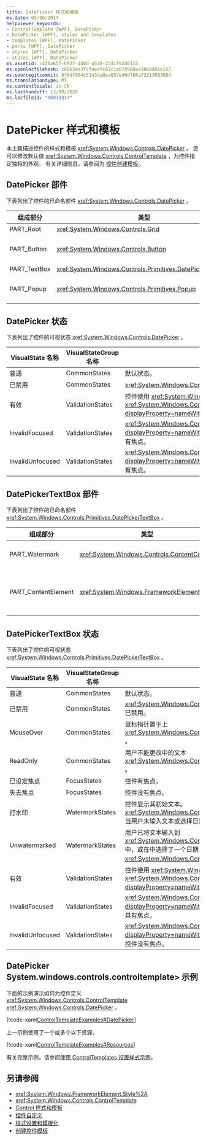 ```yaml
---
title: DatePicker 样式和模板
ms.date: 03/30/2017
helpviewer_keywords:
- ControlTemplate [WPF], DatePicker
- DatePicker [WPF], styles and templates
- templates [WPF], DatePicker
- parts [WPF], DatePicker
- styles [WPF], DatePicker
- states [WPF], DatePicker
ms.assetid: c430a657-692f-44bd-a549-2341f92d6115
ms.openlocfilehash: c6663ae3f7f4eefc61c1a07d968ea300a485e157
ms.sourcegitcommit: 9f6df084c53a3da0ea657ed0d708a72213683084
ms.translationtype: MT
ms.contentlocale: zh-CN
ms.lasthandoff: 12/09/2020
ms.locfileid: "96973377"
---
```

# <a name="datepicker-styles-and-templates"></a>DatePicker 样式和模板
本主题描述控件的样式和模板 <xref:System.Windows.Controls.DatePicker> 。 您可以修改默认值 <xref:System.Windows.Controls.ControlTemplate> ，为控件指定独特的外观。 有关详细信息，请参阅为 [控件创建模板](/dotnet/desktop-wpf/themes/how-to-create-apply-template)。  
  
## <a name="datepicker-parts"></a>DatePicker 部件  
 下表列出了控件的已命名部件 <xref:System.Windows.Controls.DatePicker> 。  
  
|组成部分|类型|描述|  
|-|-|-|  
|PART_Root|<xref:System.Windows.Controls.Grid>|控件的根。|  
|PART_Button|<xref:System.Windows.Controls.Button>|用于打开和关闭的按钮 <xref:System.Windows.Controls.Calendar> 。|  
|PART_TextBox|<xref:System.Windows.Controls.Primitives.DatePickerTextBox>|允许您输入日期的文本框。|  
|PART_Popup|<xref:System.Windows.Controls.Primitives.Popup>|控件的弹出窗口 <xref:System.Windows.Controls.DatePicker> 。|  
  
## <a name="datepicker-states"></a>DatePicker 状态  
 下表列出了控件的可视状态 <xref:System.Windows.Controls.DatePicker> 。  
  
|VisualState 名称|VisualStateGroup 名称|描述|  
|-|-|-|  
|普通|CommonStates|默认状态。|  
|已禁用|CommonStates|<xref:System.Windows.Controls.DatePicker>已禁用。|  
|有效|ValidationStates|控件使用 <xref:System.Windows.Controls.Validation> 类， <xref:System.Windows.Controls.Validation.HasError%2A?displayProperty=nameWithType> 附加属性为 `false` 。|  
|InvalidFocused|ValidationStates|<xref:System.Windows.Controls.Validation.HasError%2A?displayProperty=nameWithType>附加属性是 `true` 控件具有焦点。|  
|InvalidUnfocused|ValidationStates|<xref:System.Windows.Controls.Validation.HasError%2A?displayProperty=nameWithType>附加属性是 `true` 控件没有焦点。|  
  
## <a name="datepickertextbox-parts"></a>DatePickerTextBox 部件  
 下表列出了控件的已命名部件 <xref:System.Windows.Controls.Primitives.DatePickerTextBox> 。  
  
|组成部分|类型|描述|  
|-|-|-|  
|PART_Watermark|<xref:System.Windows.Controls.ContentControl>|包含中的初始文本的元素 <xref:System.Windows.Controls.DatePicker> 。|  
|PART_ContentElement|<xref:System.Windows.FrameworkElement>|一个可包含的可视元素 <xref:System.Windows.FrameworkElement> 。 的文本 <xref:System.Windows.Controls.TextBox> 显示在此元素中。|  
  
## <a name="datepickertextbox-states"></a>DatePickerTextBox 状态  
 下表列出了控件的可视状态 <xref:System.Windows.Controls.Primitives.DatePickerTextBox> 。  
  
|VisualState 名称|VisualStateGroup 名称|描述|  
|-|-|-|  
|普通|CommonStates|默认状态。|  
|已禁用|CommonStates|<xref:System.Windows.Controls.Primitives.DatePickerTextBox>已禁用。|  
|MouseOver|CommonStates|鼠标指针置于上 <xref:System.Windows.Controls.Primitives.DatePickerTextBox> 。|  
|ReadOnly|CommonStates|用户不能更改中的文本 <xref:System.Windows.Controls.Primitives.DatePickerTextBox> 。|  
|已设定焦点|FocusStates|控件有焦点。|  
|失去焦点|FocusStates|控件没有焦点。|  
|打水印|WatermarkStates|控件显示其初始文本。  <xref:System.Windows.Controls.Primitives.DatePickerTextBox>当用户未输入文本或选择日期时，处于状态。|  
|Unwatermarked|WatermarkStates|用户已将文本输入到 <xref:System.Windows.Controls.Primitives.DatePickerTextBox> 中，或在中选择了一个日期 <xref:System.Windows.Controls.DatePicker> 。|  
|有效|ValidationStates|控件使用 <xref:System.Windows.Controls.Validation> 类， <xref:System.Windows.Controls.Validation.HasError%2A?displayProperty=nameWithType> 附加属性为 `false` 。|  
|InvalidFocused|ValidationStates|<xref:System.Windows.Controls.Validation.HasError%2A?displayProperty=nameWithType>附加属性为 `true` ，并且控件具有焦点。|  
|InvalidUnfocused|ValidationStates|<xref:System.Windows.Controls.Validation.HasError%2A?displayProperty=nameWithType>附加的属性为 `true` ，并且该控件没有焦点。|  
  
## <a name="datepicker-controltemplate-example"></a>DatePicker System.windows.controls.controltemplate> 示例  
 下面的示例演示如何为控件定义 <xref:System.Windows.Controls.ControlTemplate> <xref:System.Windows.Controls.DatePicker> 。  
  
 [!code-xaml[ControlTemplateExamples#DatePicker](~/samples/snippets/csharp/VS_Snippets_Wpf/ControlTemplateExamples/CS/resources/datepicker.xaml#datepicker)]  
  
 上一示例使用了一个或多个以下资源。  
  
 [!code-xaml[ControlTemplateExamples#Resources](~/samples/snippets/csharp/VS_Snippets_Wpf/ControlTemplateExamples/CS/resources/shared.xaml#resources)]  
  
 有关完整示例，请参阅[使用 ControlTemplates 设置样式示例](https://github.com/Microsoft/WPF-Samples/tree/master/Styles%20&%20Templates/IntroToStylingAndTemplating)。  
  
## <a name="see-also"></a>另请参阅

- <xref:System.Windows.FrameworkElement.Style%2A>
- <xref:System.Windows.Controls.ControlTemplate>
- [Control 样式和模板](control-styles-and-templates.md)
- [控件自定义](control-customization.md)
- [样式设置和模板化](/dotnet/desktop-wpf/fundamentals/styles-templates-overview)
- [创建控件模板](/dotnet/desktop-wpf/themes/how-to-create-apply-template)
